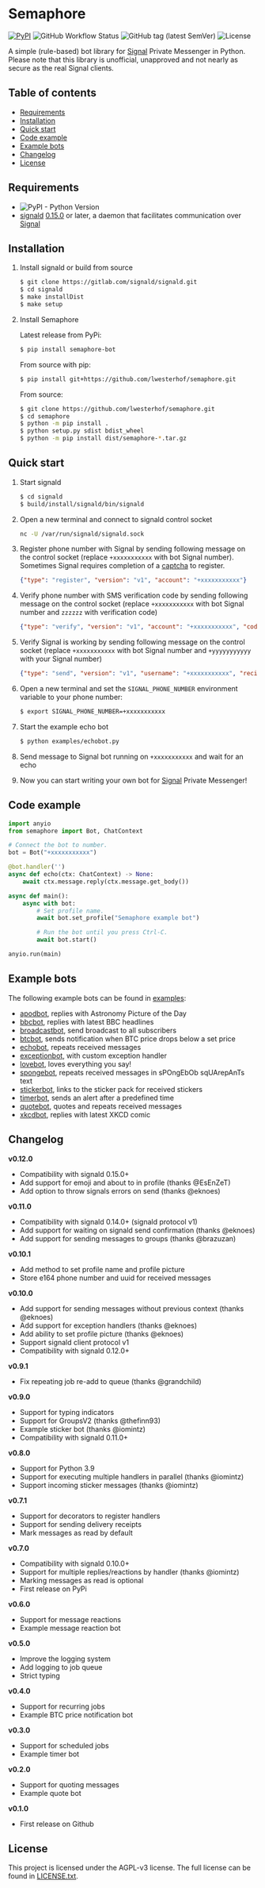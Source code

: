 # Semaphore

[![PyPI](https://img.shields.io/pypi/v/semaphore-bot)](https://pypi.org/project/semaphore-bot/)
![GitHub Workflow Status](https://img.shields.io/github/workflow/status/lwesterhof/semaphore/Python)
![GitHub tag (latest SemVer)](https://img.shields.io/github/v/tag/lwesterhof/semaphore)
![License](https://img.shields.io/github/license/lwesterhof/semaphore)

A simple (rule-based) bot library for [Signal](https://signal.org/) Private Messenger in Python.
Please note that this library is unofficial, unapproved and not nearly as secure as the real Signal clients.

## Table of contents
   * [Requirements](#requirements)
   * [Installation](#installation)
   * [Quick start](#quick-start)
   * [Code example](#code-example)
   * [Example bots](#example-bots)
   * [Changelog](#changelog)
   * [License](#license)

## Requirements
- ![PyPI - Python Version](https://img.shields.io/pypi/pyversions/semaphore-bot)
- [signald](https://gitlab.com/signald/signald) [0.15.0](https://gitlab.com/signald/signald/-/tags/0.15.0) or later, a daemon that facilitates communication over [Signal](https://signal.org/)

## Installation
1. Install signald or build from source
    ```bash
    $ git clone https://gitlab.com/signald/signald.git
    $ cd signald
    $ make installDist
    $ make setup
    ```

2. Install Semaphore

    Latest release from PyPi:
    ```bash
    $ pip install semaphore-bot
    ```

    From source with pip:
    ```bash
    $ pip install git+https://github.com/lwesterhof/semaphore.git
    ```

    From source:
    ```bash
    $ git clone https://github.com/lwesterhof/semaphore.git
    $ cd semaphore
    $ python -m pip install .
    $ python setup.py sdist bdist_wheel
    $ python -m pip install dist/semaphore-*.tar.gz
    ```

## Quick start
1. Start signald
    ```bash
    $ cd signald
    $ build/install/signald/bin/signald
    ```

2. Open a new terminal and connect to signald control socket
    ```bash
    nc -U /var/run/signald/signald.sock
    ```

3. Register phone number with Signal by sending following message on the control socket (replace `+xxxxxxxxxxx` with bot Signal number). Sometimes Signal requires completion of a [captcha](https://signald.org/articles/captcha/) to register.
    ```json
    {"type": "register", "version": "v1", "account": "+xxxxxxxxxxx"}
    ```

4. Verify phone number with SMS verification code by sending following message on the control socket (replace `+xxxxxxxxxxx` with bot Signal number and `zzzzzz` with verification code)
    ```json
    {"type": "verify", "version": "v1", "account": "+xxxxxxxxxxx", "code": "zzzzzz"}
    ```

5. Verify Signal is working by sending following message on the control socket (replace `+xxxxxxxxxxx` with bot Signal number and `+yyyyyyyyyyy` with your Signal number)
    ```json
    {"type": "send", "version": "v1", "username": "+xxxxxxxxxxx", "recipientAddress": {"number": "+yyyyyyyyyyy"}, "messageBody": "Hello world"}
    ```

6. Open a new terminal and set the `SIGNAL_PHONE_NUMBER` environment variable to your phone number:
    ```bash
    $ export SIGNAL_PHONE_NUMBER=+xxxxxxxxxxx
    ```

7. Start the example echo bot
    ```bash
    $ python examples/echobot.py
    ```

8. Send message to Signal bot running on `+xxxxxxxxxxx` and wait for an echo

9. Now you can start writing your own bot for [Signal](https://signal.org/) Private Messenger!

## Code example
```python
import anyio
from semaphore import Bot, ChatContext

# Connect the bot to number.
bot = Bot("+xxxxxxxxxxx")

@bot.handler('')
async def echo(ctx: ChatContext) -> None:
    await ctx.message.reply(ctx.message.get_body())

async def main():
    async with bot:
        # Set profile name.
        await bot.set_profile("Semaphore example bot")

        # Run the bot until you press Ctrl-C.
        await bot.start()

anyio.run(main)
```

## Example bots
The following example bots can be found in [examples](examples):
- [apodbot](examples/apodbot.py), replies with Astronomy Picture of the Day
- [bbcbot](examples/bbcbot.py), replies with latest BBC headlines
- [broadcastbot](examples/broadcastbot.py), send broadcast to all subscribers
- [btcbot](examples/btcbot.py), sends notification when BTC price drops below a set price
- [echobot](examples/echobot.py), repeats received messages
- [exceptionbot](examples/exceptionbot.py), with custom exception handler
- [lovebot](examples/lovebot.py), loves everything you say!
- [spongebot](examples/spongebot.py), repeats received messages in sPOngEbOb sqUArepAnTs text
- [stickerbot](examples/stickerbot.py), links to the sticker pack for received stickers
- [timerbot](examples/timerbot.py), sends an alert after a predefined time
- [quotebot](examples/quotebot.py), quotes and repeats received messages
- [xkcdbot](examples/xkcdbot.py), replies with latest XKCD comic

## Changelog
**v0.12.0**
* Compatibility with signald 0.15.0+
* Add support for emoji and about to in profile (thanks @EsEnZeT)
* Add option to throw signals errors on send (thanks @eknoes)

**v0.11.0**
* Compatibility with signald 0.14.0+ (signald protocol v1)
* Add support for waiting on signald send confirmation (thanks @eknoes)
* Add support for sending messages to groups (thanks @brazuzan)

**v0.10.1**
* Add method to set profile name and profile picture
* Store e164 phone number and uuid for received messages

**v0.10.0**
* Add support for sending messages without previous context (thanks @eknoes)
* Add support for exception handlers (thanks @eknoes)
* Add ability to set profile picture (thanks @eknoes)
* Support signald client protocol v1
* Compatibility with signald 0.12.0+

**v0.9.1**
* Fix repeating job re-add to queue (thanks @grandchild)

**v0.9.0**
* Support for typing indicators
* Support for GroupsV2 (thanks @thefinn93)
* Example sticker bot (thanks @iomintz)
* Compatibility with signald 0.11.0+

**v0.8.0**
* Support for Python 3.9
* Support for executing multiple handlers in parallel (thanks @iomintz)
* Support incoming sticker messages (thanks @iomintz)

**v0.7.1**
* Support for decorators to register handlers
* Support for sending delivery receipts
* Mark messages as read by default

**v0.7.0**
* Compatibility with signald 0.10.0+
* Support for multiple replies/reactions by handler (thanks @iomintz)
* Marking messages as read is optional
* First release on PyPi

**v0.6.0**
* Support for message reactions
* Example message reaction bot

**v0.5.0**
* Improve the logging system
* Add logging to job queue
* Strict typing

**v0.4.0**
* Support for recurring jobs
* Example BTC price notification bot

**v0.3.0**
* Support for scheduled jobs
* Example timer bot

**v0.2.0**
* Support for quoting messages
* Example quote bot

**v0.1.0**
* First release on Github

## License
This project is licensed under the AGPL-v3 license.
The full license can be found in [LICENSE.txt](LICENSE.txt).
